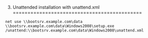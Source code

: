 3. Unattended installation with unattend.xml
============================================

```
net use \\bootsrv.example.com\data
\\bootsrv.example.com\data\Windows2008\setup.exe /unattend:\\bootsrv.example.com\data\Windows2008\unattend.xml
```

